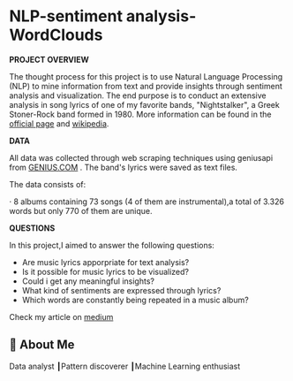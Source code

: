 
# NLP-sentiment analysis-WordClouds

**PROJECT OVERVIEW**

The thought process for this project is to use Natural Language Processing (NLP) to mine information from text and provide insights through sentiment analysis and visualization.
The end purpose is to conduct an extensive analysis in song lyrics of one of my favorite bands, "Nightstalker", a Greek Stoner-Rock band formed in 1980. More information can be found in the [official page](https://nightstalkerband.com/) and [wikipedia](https://en.wikipedia.org/wiki/Night_Stalker).



**DATA**

All data was collected through web scraping techniques using geniusapi from [GENIUS.COM](https://genius.com/) . The band's lyrics were saved as text files. 

The data consists of:

· 8 albums containing 73 songs (4 of them are instrumental),a total of 3.326 words but only 770 of them are unique.

**QUESTIONS**

In this project,I aimed to answer the following questions:

* Are music lyrics apporpriate for text analysis?
* Is it possible for music lyrics to be visualized?
* Could i get any meaningful insights?
* What kind of sentiments are expressed through lyrics?
* Which words are constantly being repeated in a music album?



Check my article on [medium](https://medium.com/p/7af53192945b/edit)

## 🚀 About Me
Data analyst ┃Pattern discoverer ┃Machine Learning enthusiast

